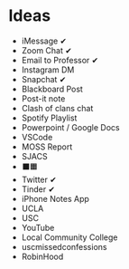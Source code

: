 # Ideas
* iMessage ✔
* Zoom Chat ✔
* Email to Professor ✔
* Instagram DM
* Snapchat ✔
* Blackboard Post
* Post-it note
* Clash of clans chat
* Spotify Playlist
* Powerpoint / Google Docs
* VSCode
* MOSS Report
* SJACS
* ⬛🟧
* Twitter ✔
* Tinder ✔
* iPhone Notes App
* UCLA
* USC
* YouTube
* Local Community College
* uscmissedconfessions
* RobinHood